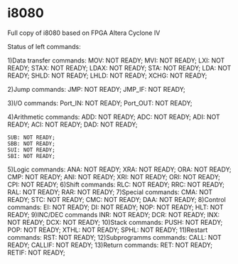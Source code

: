 # i8080
Full copy of i8080 based on FPGA Altera Cyclone IV 

Status of left commands:

1)Data transfer commands:
	MOV: NOT READY;
	MVI: NOT READY;
	LXI: NOT READY;
	STAX: NOT READY;
	LDAX: NOT READY;
	STA: NOT READY;
	LDA: NOT READY;
	SHLD: NOT READY;
	LHLD: NOT READY;
	XCHG: NOT READY;
	
2)Jump commands:
	JMP: NOT READY;
	JMP_IF: NOT READY;
	
3)I/O commands:
	Port_IN: NOT READY;
	Port_OUT: NOT READY;
	
4)Arithmetic commands:
	ADD: NOT READY;
	ADC: NOT READY;
	ADI: NOT READY;
	ACI: NOT READY;
	DAD: NOT READY;
	
	SUB: NOT READY;
	SBB: NOT READY;
	SUI: NOT READY;
	SBI: NOT READY;
	
5)Logic commands:
	ANA: NOT READY;
	XRA: NOT READY;
	ORA: NOT READY;
	CMP: NOT READY;
	ANI: NOT READY;
	XRI: NOT READY;
	ORI: NOT READY;
	CPI: NOT READY;
6)Shift commands:
	RLC: NOT READY;
	RRC: NOT READY;
	RAL: NOT READY;
	RAR: NOT READY;
7)Special commands:
	CMA: NOT READY;
	STC: NOT READY;
	CMC: NOT READY;
	DAA: NOT READY;
8)Control commands:
	EI: NOT READY;
	DI: NOT READY;
	NOP: NOT READY;
	HLT: NOT READY;
9)INC/DEC commands
	INR: NOT READY;
	DCR: NOT READY;
	INX: NOT READY;
	DCX: NOT READY;
10)Stack commands:
	PUSH: NOT READY;
	POP: NOT READY;
	XTHL: NOT READY;
	SPHL: NOT READY;
11)Restart commands:
	RST: NOT READY;
12)Subprogramms commands:
	CALL: NOT READY;
	CALLIF: NOT READY;
13)Return commands:
	RET: NOT READY;
	RETIF: NOT READY;
	
	
